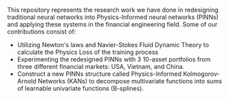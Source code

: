This repository represents the research work we have done in redesigning traditional neural networks into Physics-Informed neural networks (PINNs) and applying these systems in the financial engineering field. Some of our contributions consist of:

- Utilizing Newton's laws and Navier-Stokes Fluid Dynamic Theory to calculate the Physics Loss of the training process
- Experimenting the redesigned PINNs with 3 10-asset portfolios from three different financial markets: USA, Vietnam, and China.
- Construct a new PINNs structure called Physics-Informed Kolmogorov-Arnold Networks (KANs) to decompose multivariate functions into sums of learnable univariate functions (B-splines).

